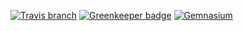 [![Travis branch](https://img.shields.io/travis/rust-lang/rust/master.svg)](https://travis-ci.org/monolambda/tslint-config-monolambda.svg?branch=master)
[![Greenkeeper badge](https://badges.greenkeeper.io/monolambda/tslint-config-monolambda.svg)](https://greenkeeper.io/)
[![Gemnasium](https://img.shields.io/gemnasium/mathiasbynens/he.svg)](https://gemnasium.com/badges/github.com/monolambda/tslint-config-monolambda.svg)
